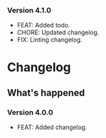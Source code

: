 ### Version 4.1.0
- FEAT: Added todo.
- CHORE: Updated changelog.
- FIX: Linting changelog.

# Changelog

## What's happened

### Version 4.0.0

- FEAT: Added changelog.
